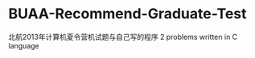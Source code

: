 BUAA-Recommend-Graduate-Test
============================
北航2013年计算机夏令营机试题与自己写的程序
2 problems written in C language
